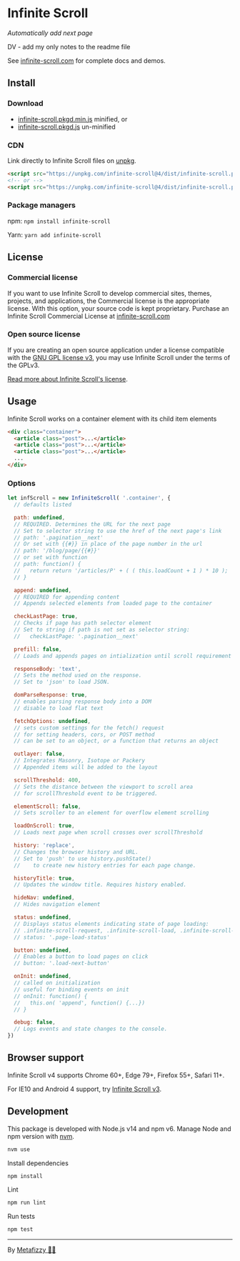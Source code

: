 # Infinite Scroll

_Automatically add next page_

DV - add my only notes to the readme file

See [infinite-scroll.com](https://infinite-scroll.com) for complete docs and demos.

## Install

### Download

- [infinite-scroll.pkgd.min.js](https://unpkg.com/infinite-scroll@4/dist/infinite-scroll.pkgd.min.js) minified, or
- [infinite-scroll.pkgd.js](https://unpkg.com/infinite-scroll@4/dist/infinite-scroll.pkgd.js) un-minified

### CDN

Link directly to Infinite Scroll files on [unpkg](https://unpkg.com).

``` html
<script src="https://unpkg.com/infinite-scroll@4/dist/infinite-scroll.pkgd.min.js"></script>
<!-- or -->
<script src="https://unpkg.com/infinite-scroll@4/dist/infinite-scroll.pkgd.js"></script>
```

### Package managers

npm: `npm install infinite-scroll`

Yarn: `yarn add infinite-scroll`

## License

### Commercial license

If you want to use Infinite Scroll to develop commercial sites, themes, projects, and applications, the Commercial license is the appropriate license. With this option, your source code is kept proprietary. Purchase an Infinite Scroll Commercial License at [infinite-scroll.com](https://infinite-scroll.com/#commercial-license)

### Open source license

If you are creating an open source application under a license compatible with the [GNU GPL license v3](https://www.gnu.org/licenses/gpl-3.0.html), you may use Infinite Scroll under the terms of the GPLv3.

[Read more about Infinite Scroll's license](https://infinite-scroll.com/license.html).

## Usage

Infinite Scroll works on a container element with its child item elements

``` html
<div class="container">
  <article class="post">...</article>
  <article class="post">...</article>
  <article class="post">...</article>
  ...
</div>
```

### Options

``` js
let infScroll = new InfiniteScroll( '.container', {
  // defaults listed

  path: undefined,
  // REQUIRED. Determines the URL for the next page
  // Set to selector string to use the href of the next page's link
  // path: '.pagination__next'
  // Or set with {{#}} in place of the page number in the url
  // path: '/blog/page/{{#}}'
  // or set with function
  // path: function() {
  //   return return '/articles/P' + ( ( this.loadCount + 1 ) * 10 );
  // }

  append: undefined,
  // REQUIRED for appending content
  // Appends selected elements from loaded page to the container

  checkLastPage: true,
  // Checks if page has path selector element
  // Set to string if path is not set as selector string:
  //   checkLastPage: '.pagination__next'

  prefill: false,
  // Loads and appends pages on intialization until scroll requirement is met.

  responseBody: 'text',
  // Sets the method used on the response.
  // Set to 'json' to load JSON.

  domParseResponse: true,
  // enables parsing response body into a DOM
  // disable to load flat text

  fetchOptions: undefined,
  // sets custom settings for the fetch() request
  // for setting headers, cors, or POST method
  // can be set to an object, or a function that returns an object

  outlayer: false,
  // Integrates Masonry, Isotope or Packery
  // Appended items will be added to the layout

  scrollThreshold: 400,
  // Sets the distance between the viewport to scroll area
  // for scrollThreshold event to be triggered.

  elementScroll: false,
  // Sets scroller to an element for overflow element scrolling

  loadOnScroll: true,
  // Loads next page when scroll crosses over scrollThreshold

  history: 'replace',
  // Changes the browser history and URL.
  // Set to 'push' to use history.pushState()
  //    to create new history entries for each page change.

  historyTitle: true,
  // Updates the window title. Requires history enabled.

  hideNav: undefined,
  // Hides navigation element

  status: undefined,
  // Displays status elements indicating state of page loading:
  // .infinite-scroll-request, .infinite-scroll-load, .infinite-scroll-error
  // status: '.page-load-status'

  button: undefined,
  // Enables a button to load pages on click
  // button: '.load-next-button'

  onInit: undefined,
  // called on initialization
  // useful for binding events on init
  // onInit: function() {
  //   this.on( 'append', function() {...})
  // }

  debug: false,
  // Logs events and state changes to the console.
})
```

## Browser support

Infinite Scroll v4 supports Chrome 60+, Edge 79+, Firefox 55+, Safari 11+.

For IE10 and Android 4 support, try [Infinite Scroll v3](https://v3.infinite-scroll.com/).

## Development

This package is developed with Node.js v14 and npm v6. Manage Node and npm version with [nvm](https://github.com/nvm-sh/nvm).

``` sh
nvm use
```

Install dependencies

``` sh
npm install
```

Lint

``` sh
npm run lint
```

Run tests

``` sh
npm test
```

---

By [Metafizzy 🌈🐻](https://metafizzy.co)

